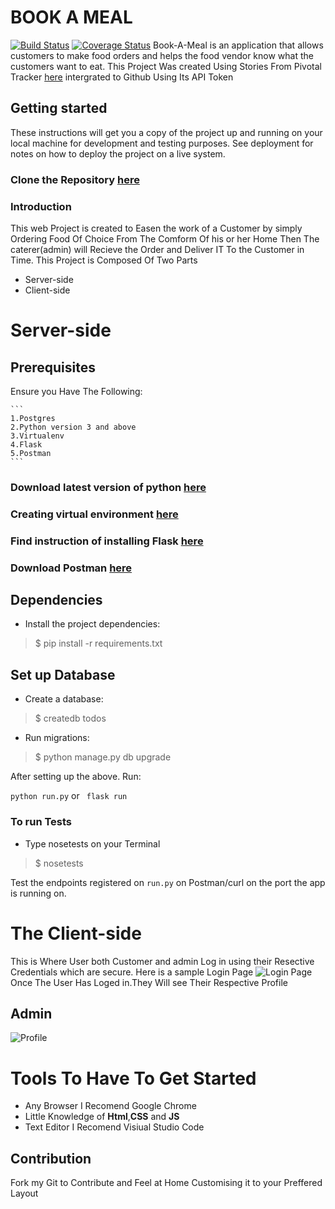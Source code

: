 # BOOK A MEAL
[![Build Status](https://travis-ci.org/quantum35/book-a-meal.github.io.svg?branch=master)](https://travis-ci.org/quantum35/book-a-meal.github.io)
[![Coverage Status](https://coveralls.io/repos/github/quantum35/Book-A-Meal-Backup/badge.svg?branch=feature)](https://coveralls.io/github/quantum35/Book-A-Meal-Backup?branch=feature)
Book-A-Meal is an application that allows customers to make food orders and helps the food vendor know what the customers want to eat.
This Project Was created Using  Stories From Pivotal Tracker [here](https://www.pivotaltracker.com/n/projects/2165741) intergrated to Github Using Its API Token

## Getting started
These instructions will get you a copy of the project up and running on your local machine for development and testing purposes. 
See deployment for notes on how to deploy the project on a live system.
###                             Clone the Repository [here](https://github.com/quantum35/book-a-meal.github.io.git)

### Introduction
This web Project is created to Easen the work of a Customer by simply Ordering Food Of Choice From The Comform Of his or her Home Then The caterer(admin) will Recieve the Order and Deliver IT To the Customer in Time.
This Project is Composed Of Two Parts

* Server-side
* Client-side

# Server-side

## Prerequisites
Ensure you Have The Following:

    ```
    1.Postgres
    2.Python version 3 and above
    3.Virtualenv
    4.Flask
    5.Postman
    ```
### Download latest version of python [here](https://www.python.org/downloads/release/python-365/)
### Creating virtual environment [here](http://docs.python-guide.org/en/latest/dev/virtualenvs/)
### Find instruction of installing  Flask [here](http://flask.pocoo.org/docs/1.0/installation/)
### Download Postman [here](https://www.getpostman.com)

## Dependencies
- Install the project dependencies:
> $ pip install -r requirements.txt

## Set up Database
- Create a database:
> $ createdb todos

- Run migrations:
> $ python manage.py db upgrade

After setting up the above. Run:

```python run.py``` or ``` flask run```
### To run Tests
- Type nosetests on your Terminal
> $ nosetests

Test the endpoints registered on `run.py` on Postman/curl on the port the app is running on. 


# The Client-side

This is Where User both Customer and admin Log in using their Resective Credentials which are secure.
 Here is a sample Login Page ![Login Page](https://github.com/quantum35/book-a-meal.github.io/blob/master/UI/gh-images/Screen%20Shot%202018-04-22%20at%2001.55.19.png) 
Once The User Has Loged in.They Will see Their Respective Profile
## Admin
![Profile](https://github.com/quantum35/book-a-meal.github.io/blob/master/UI/gh-images/Screen%20Shot%202018-04-22%20at%2001.54.45.png)

# Tools To Have To Get Started

* Any Browser I Recomend Google Chrome
* Little Knowledge of **Html**,**CSS** and **JS**
* Text Editor I Recomend Visiual Studio Code

## Contribution
Fork my Git to Contribute and Feel at Home Customising it to your Preffered Layout
